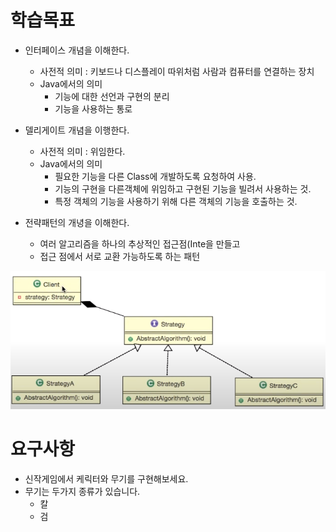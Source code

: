 # 학습목표

- 인터페이스 개념을 이해한다.
	* 사전적 의미 : 키보드나 디스플레이 따위처럼 사람과 컴퓨터를 연결하는 장치
	* Java에서의 의미
		- 기능에 대한 선언과 구현의 분리
		- 기능을 사용하는 통로
- 델리게이트 개념을 이행한다.
	* 사전적 의미 : 위임한다.
	* Java에서의 의미 
		- 필요한 기능을 다른 Class에 개발하도록 요청하여 사용.
		- 기능의 구현을 다른객체에 위임하고 구현된 기능을 빌려서 사용하는 것.
		- 특정 객체의 기능을 사용하기 위해 다른 객체의 기능을 호출하는 것.
		
- 전략패턴의 개녕을 이해한다.
	* 여러 알고리즘을 하나의 추상적인 접근점(Inte을 만들고
	* 접근 점에서 서로 교환 가능하도록 하는 패턴
	
![2021_04_user_count](strategy.png)	

# 요구사항
- 신작게임에서 케릭터와 무기를 구현해보세요.
- 무기는 두가지 종류가 있습니다.
	* 칼
	* 검
	